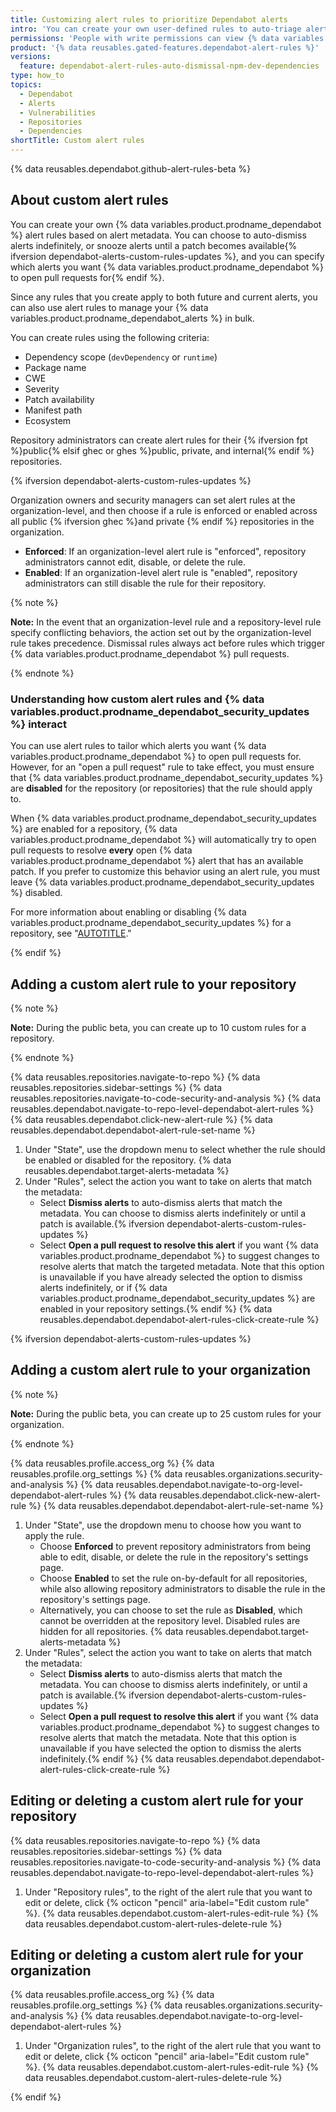 ```yaml
---
title: Customizing alert rules to prioritize Dependabot alerts
intro: 'You can create your own user-defined rules to auto-triage alerts.'
permissions: 'People with write permissions can view {% data variables.product.prodname_dependabot %} alert rules for the repository. People with admin permissions to a repository can enable or disable {% data variables.product.prodname_dependabot %} alert rules for the repository{% ifversion dependabot-alert-custom-rules-repo-level %}, as well as create custom alert rules{% endif %}.{% ifversion dependabot-alerts-custom-rules-updates %} Additionally, organization owners and security managers can set alert rules at the organization-level and optionally choose to enforce rules for repositories in the organization.{% endif %}'
product: '{% data reusables.gated-features.dependabot-alert-rules %}'
versions:
  feature: dependabot-alert-rules-auto-dismissal-npm-dev-dependencies
type: how_to
topics:
  - Dependabot
  - Alerts
  - Vulnerabilities
  - Repositories
  - Dependencies
shortTitle: Custom alert rules
---
```


{% data reusables.dependabot.github-alert-rules-beta %}

## About custom alert rules

You can create your own {% data variables.product.prodname_dependabot %} alert rules based on alert metadata. You can choose to auto-dismiss alerts indefinitely, or snooze alerts until a patch becomes available{% ifversion dependabot-alerts-custom-rules-updates %}, and you can specify which alerts you want {% data variables.product.prodname_dependabot %} to open pull requests for{% endif %}.

Since any rules that you create apply to both future and current alerts, you can also use alert rules to manage your {% data variables.product.prodname_dependabot_alerts %} in bulk.

You can create rules using the following criteria:

- Dependency scope (`devDependency` or `runtime`)
- Package name
- CWE
- Severity
- Patch availability
- Manifest path
- Ecosystem

Repository administrators can create alert rules for their {% ifversion fpt %}public{% elsif ghec or ghes %}public, private, and internal{% endif %} repositories.

{% ifversion dependabot-alerts-custom-rules-updates %}

Organization owners and security managers can set alert rules at the organization-level, and then choose if a rule is enforced or enabled across all public {% ifversion ghec %}and private {% endif %} repositories in the organization.

   - **Enforced**: If an organization-level alert rule is "enforced", repository administrators cannot edit, disable, or delete the rule.
   - **Enabled**: If an organization-level alert rule is "enabled", repository administrators can still disable the rule for their repository.

{% note %}

**Note:** In the event that an organization-level rule and a repository-level rule specify conflicting behaviors, the action set out by the organization-level rule takes precedence. Dismissal rules always act before rules which trigger {% data variables.product.prodname_dependabot %} pull requests.

{% endnote %}

### Understanding how custom alert rules and {% data variables.product.prodname_dependabot_security_updates %} interact

You can use alert rules to tailor which alerts you want {% data variables.product.prodname_dependabot %} to open pull requests for. However, for an "open a pull request" rule to take effect, you must ensure that {% data variables.product.prodname_dependabot_security_updates %} are **disabled** for the repository (or repositories) that the rule should apply to.

When {% data variables.product.prodname_dependabot_security_updates %} are enabled for a repository, {% data variables.product.prodname_dependabot %} will automatically try to open pull requests to resolve **every** open {% data variables.product.prodname_dependabot %} alert that has an available patch. If you prefer to customize this behavior using an alert rule, you must leave {% data variables.product.prodname_dependabot_security_updates %} disabled.

For more information about enabling or disabling {% data variables.product.prodname_dependabot_security_updates %} for a repository, see "[AUTOTITLE](/code-security/dependabot/dependabot-security-updates/configuring-dependabot-security-updates#managing-dependabot-security-updates-for-your-repositories)."

{% endif %}

## Adding a custom alert rule to your repository

{% note %}

**Note:** During the public beta, you can create up to 10 custom rules for a repository.

{% endnote %}

{% data reusables.repositories.navigate-to-repo %}
{% data reusables.repositories.sidebar-settings %}
{% data reusables.repositories.navigate-to-code-security-and-analysis %}
{% data reusables.dependabot.navigate-to-repo-level-dependabot-alert-rules %}
{% data reusables.dependabot.click-new-alert-rule %}
{% data reusables.dependabot.dependabot-alert-rule-set-name %}
1. Under "State", use the dropdown menu to select whether the rule should be enabled or disabled for the repository.
{% data reusables.dependabot.target-alerts-metadata %}
1. Under "Rules", select the action you want to take on alerts that match the metadata:
   - Select **Dismiss alerts** to auto-dismiss alerts that match the metadata. You can choose to dismiss alerts indefinitely or until a patch is available.{% ifversion dependabot-alerts-custom-rules-updates %}
   - Select **Open a pull request to resolve this alert** if you want {% data variables.product.prodname_dependabot %} to suggest changes to resolve alerts that match the targeted metadata. Note that this option is unavailable if you have already selected the option to dismiss alerts indefinitely, or if {% data variables.product.prodname_dependabot_security_updates %} are enabled in your repository settings.{% endif %}
{% data reusables.dependabot.dependabot-alert-rules-click-create-rule %}

{% ifversion dependabot-alerts-custom-rules-updates %}

## Adding a custom alert rule to your organization

{% note %}

**Note:** During the public beta, you can create up to 25 custom rules for your organization.

{% endnote %}

{% data reusables.profile.access_org %}
{% data reusables.profile.org_settings %}
{% data reusables.organizations.security-and-analysis %}
{% data reusables.dependabot.navigate-to-org-level-dependabot-alert-rules %}
{% data reusables.dependabot.click-new-alert-rule %}
{% data reusables.dependabot.dependabot-alert-rule-set-name %}
1. Under "State", use the dropdown menu to choose how you want to apply the rule.
   - Choose **Enforced** to prevent repository administrators from being able to edit, disable, or delete the rule in the repository's settings page.
   - Choose **Enabled** to set the rule on-by-default for all repositories, while also allowing repository administrators to disable the rule in the repository's settings page.
   - Alternatively, you can choose to set the rule as **Disabled**, which cannot be overridden at the repository level. Disabled rules are hidden for all repositories.
{% data reusables.dependabot.target-alerts-metadata %}
1. Under "Rules", select the action you want to take on alerts that match the metadata:
   - Select **Dismiss alerts** to auto-dismiss alerts that match the metadata. You can choose to dismiss alerts indefinitely, or until a patch is available.{% ifversion dependabot-alerts-custom-rules-updates %}
   - Select **Open a pull request to resolve this alert** if you want {% data variables.product.prodname_dependabot %} to suggest changes to resolve alerts that match the metadata. Note that this option is unavailable if you have selected the option to dismiss the alerts indefinitely.{% endif %}
{% data reusables.dependabot.dependabot-alert-rules-click-create-rule %}

## Editing or deleting a custom alert rule for your repository

{% data reusables.repositories.navigate-to-repo %}
{% data reusables.repositories.sidebar-settings %}
{% data reusables.repositories.navigate-to-code-security-and-analysis %}
{% data reusables.dependabot.navigate-to-repo-level-dependabot-alert-rules %}
1. Under "Repository rules", to the right of the alert rule that you want to edit or delete, click {% octicon "pencil" aria-label="Edit custom rule" %}.
{% data reusables.dependabot.custom-alert-rules-edit-rule %}
{% data reusables.dependabot.custom-alert-rules-delete-rule %}

## Editing or deleting a custom alert rule for your organization

{% data reusables.profile.access_org %}
{% data reusables.profile.org_settings %}
{% data reusables.organizations.security-and-analysis %}
{% data reusables.dependabot.navigate-to-org-level-dependabot-alert-rules %}
1. Under "Organization rules", to the right of the alert rule that you want to edit or delete, click {% octicon "pencil" aria-label="Edit custom rule" %}.
{% data reusables.dependabot.custom-alert-rules-edit-rule %}
{% data reusables.dependabot.custom-alert-rules-delete-rule %}

{% endif %}
